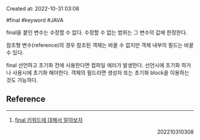 Created at: 2022-10-31 03:08

#final #keyword #JAVA 

final을 붙인 변수는 수정할 수 없다. 수정할 수 없는 범위는 그 변수의 값에 한정한다.

참조형 변수(reference)의 경우 참조된 객체는 바꿀 수 없지만 객체 내부의 필드는 바꿀 수 있다.

final 선언하고 초기화 전에 사용한다면 컴파일 에러가 발생한다. 선언시에 초기화 하거나 사용시에 초기화 해야한다.
객체의 필드라면 생성자 또는 초기화 block을 이용하는 것도 가능하다.

## Reference
---
1. [final 키워드에 대해서 알아보자](https://sabarada.tistory.com/148)
<div style="text-align: right"> 202210310308 </div>